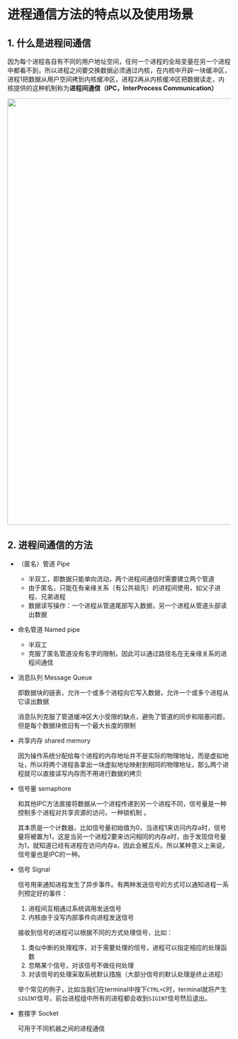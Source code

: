 # 进程通信方法的特点以及使用场景 

## 1. 什么是进程间通信

因为每个进程各自有不同的用户地址空间，任何一个进程的全局变量在另一个进程中都看不到，所以进程之间要交换数据必须通过内核，在内核中开辟一块缓冲区，进程1把数据从用户空间拷到内核缓冲区，进程2再从内核缓冲区把数据读走，内核提供的这种机制称为**进程间通信（IPC，InterProcess Communication）**

<div align="center">
    <img src="https://s2.ax1x.com/2020/02/14/1jTXiq.jpg" width="960px">
</div> 

## 2. 进程间通信的方法

- （匿名）管道 Pipe

  - 半双工，即数据只能单向流动，两个进程间通信时需要建立两个管道
  - 由于匿名，只能在有亲缘关系（有公共祖先）的进程间使用，如父子进程、兄弟进程
  - 数据读写操作：一个进程从管道尾部写入数据，另一个进程从管道头部读出数据

- 命名管道 Named pipe

  - 半双工
  - 克服了匿名管道没有名字的限制，因此可以通过路径名在无亲缘关系的进程间通信

- 消息队列 Message Queue

  即数据块的链表，允许一个或多个进程向它写入数据，允许一个或多个进程从它读出数据

  消息队列克服了管道缓冲区大小受限的缺点，避免了管道的同步和阻塞问题，但是每个数据块依旧有一个最大长度的限制

- 共享内存 shared memory

  因为操作系统分配给每个进程的内存地址并不是实际的物理地址，而是虚拟地址，所以将两个进程各拿出一块虚拟地址映射到相同的物理地址，那么两个进程就可以直接读写内存而不用进行数据的拷贝

- 信号量 semaphore

  和其他IPC方法直接将数据从一个进程传递到另一个进程不同，信号量是一种控制多个进程对共享资源的访问，一种锁机制 。

  其本质是一个计数器，比如信号量初始值为0，当进程1来访问内存a时，信号量将被置为1，这是当另一个进程2要来访问相同的内存a时，由于发现信号量为1，就知道已经有进程在访问内存a，因此会被互斥。所以某种意义上来说，信号量也是IPC的一种。

- 信号 Signal

  信号用来通知进程发生了异步事件。有两种发送信号的方式可以通知进程一系列预定好的事件：

  1. 进程间互相通过系统调用发送信号
  2. 内核由于没写内部事件向进程发送信号

  接收到信号的进程可以根据不同的方式处理信号，比如：

  1. 类似中断的处理程序，对于需要处理的信号，进程可以指定相应的处理函数
  2. 忽略某个信号，对该信号不做任何处理
  3. 对该信号的处理采取系统默认措施（大部分信号的默认处理是终止进程）

  举个常见的例子，比如当我们在terminal中按下`CTRL+C`时，terminal就将产生`SIGINT`信号，前台进程组中所有的进程都会收到`SIGINT`信号然后退出。

- 套接字 Socket

  可用于不同机器之间的进程通信